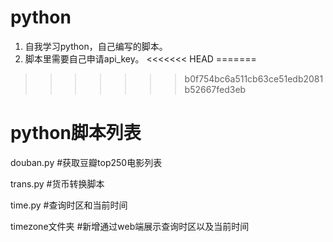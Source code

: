 # python
1. 自我学习python，自己编写的脚本。
2. 脚本里需要自己申请api_key。
<<<<<<< HEAD
=======

>>>>>>> b0f754bc6a511cb63ce51edb2081b52667fed3eb




# python脚本列表

douban.py      #获取豆瓣top250电影列表

trans.py       #货币转换脚本

time.py        #查询时区和当前时间

timezone文件夹      #新增通过web端展示查询时区以及当前时间
